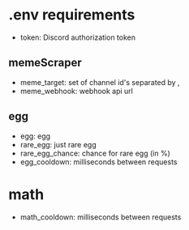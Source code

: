 # .env requirements
- token: Discord authorization token

## memeScraper
- meme_target: set of channel id's separated by ,
- meme_webhook: webhook api url

## egg
- egg: egg
- rare_egg: just rare egg
- rare_egg_chance: chance for rare egg (in %)
- egg_cooldown: milliseconds between requests

# math
- math_cooldown: milliseconds between requests